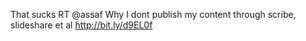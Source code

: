 <!--
id: 1160260990
link: http://kevinisom.info/post/1160260990/that-sucks-rt-assaf-why-i-dont-publish-my-content
slug: that-sucks-rt-assaf-why-i-dont-publish-my-content
date: Tue Sep 21 2010 18:21:26 GMT+1200 (NZST)
raw: {"blog_name":"kevinisom","id":1160260990,"post_url":"http://kevinisom.info/post/1160260990/that-sucks-rt-assaf-why-i-dont-publish-my-content","slug":"that-sucks-rt-assaf-why-i-dont-publish-my-content","type":"text","date":"2010-09-21 06:21:26 GMT","timestamp":1285050086,"state":"published","format":"html","reblog_key":"jrjmtHGx","tags":[],"short_url":"http://tmblr.co/Zw68Yy15A2r_","highlighted":[],"feed_item":"http://twitter.com/kev_nz/statuses/25053150476","from_feed_id":"650289","note_count":0,"title":null,"body":"<p>That sucks RT @assaf Why I dont publish my content through scribe, slideshare et al <a href=\"http://bit.ly/d9EL0f\" target=\"_blank\">http://bit.ly/d9EL0f</a></p>"}
publish: 2010-09-021
tags: 
title: null
-->


That sucks RT @assaf Why I dont publish my content through scribe,
slideshare et al <http://bit.ly/d9EL0f>


